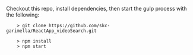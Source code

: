 


Checkout this repo, install dependencies, then start the gulp process with the following:

```
	> git clone https://github.com/skc-garimella/ReactApp_videoSearch.git
	
	> npm install
	> npm start
```

